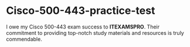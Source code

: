 # Cisco-500-443-practice-test
I owe my Cisco 500-443 exam success to **ITEXAMSPRO**. Their commitment to providing top-notch study materials and resources is truly commendable.
